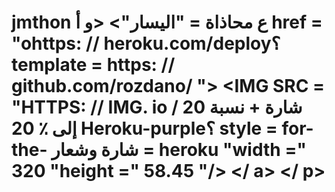 # jmthon ع محاذاة = "اليسار"> <و أ href = "ohttps: // heroku.com/deploy؟ template = https: // github.com/rozdano/ "> <IMG SRC = "HTTPS: // IMG. io / شارة + نسبة 20 إلى ٪ 20 Heroku-purple؟ style = for-the- شارة وشعار = heroku "width =" 320 "height =" 58.45 "/> </ a> </ p>
